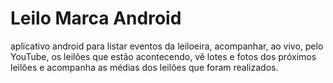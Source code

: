 # Leilo Marca Android
aplicativo android para listar eventos da leiloeira, acompanhar, ao vivo, pelo YouTube, os leilões que estão acontecendo, vê lotes e fotos dos próximos leilões e acompanha as médias dos leilões que foram realizados.
